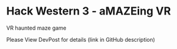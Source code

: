 # Hack Western 3 - aMAZEing VR

VR haunted maze game

Please View DevPost for details
(link in GitHub description)
